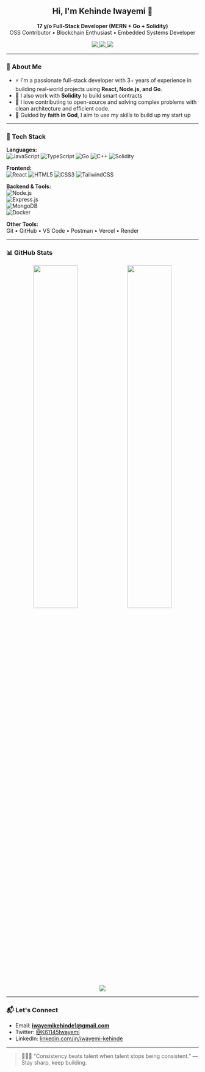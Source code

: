 <h2 align="center">Hi, I'm Kehinde Iwayemi 👋</h2>

<p align="center">
  <strong>17 y/o Full-Stack Developer (MERN + Go + Solidity)</strong><br/>
  OSS Contributor • Blockchain Enthusiast • Embedded Systems Developer
</p>

<p align="center">
  <a href="https://www.linkedin.com/in/iwayemi-kehinde/">
    <img src="https://img.shields.io/badge/LinkedIn-blue?style=flat-square&logo=linkedin" />
  </a>
  <a href="https://twitter.com/K61145Iwayemi">
    <img src="https://img.shields.io/badge/Twitter-blue?style=flat-square&logo=twitter" />
  </a>
  <a href="mailto:iwayemikehinde1@gmail.com">
    <img src="https://img.shields.io/badge/Email-red?style=flat-square&logo=gmail&logoColor=white" />
  </a>
</p>

---

### 🧠 About Me

- ⚡ I'm a passionate full-stack developer with 3+ years of experience in building real-world projects using **React, Node.js, and Go**.
- 🔐 I also work with **Solidity** to build smart contracts
- 🚀 I love contributing to open-source and solving complex problems with clean architecture and efficient code.
- 🙏 Guided by **faith in God**, I aim to use my skills to build up my start up

---

### 🔧 Tech Stack

**Languages:**  
![JavaScript](https://img.shields.io/badge/JavaScript-black?style=flat-square&logo=javascript) 
![TypeScript](https://img.shields.io/badge/TypeScript-black?style=flat-square&logo=typescript) 
![Go](https://img.shields.io/badge/Go-black?style=flat-square&logo=go) 
![C++](https://img.shields.io/badge/C++-black?style=flat-square&logo=cplusplus) 
![Solidity](https://img.shields.io/badge/Solidity-black?style=flat-square&logo=solidity) 

**Frontend:**  
![React](https://img.shields.io/badge/React-black?style=flat-square&logo=react) 
![HTML5](https://img.shields.io/badge/HTML5-black?style=flat-square&logo=html5) 
![CSS3](https://img.shields.io/badge/CSS3-black?style=flat-square&logo=css3) 
![TailwindCSS](https://img.shields.io/badge/TailwindCSS-black?style=flat-square&logo=tailwindcss) 

**Backend & Tools:**  
![Node.js](https://img.shields.io/badge/Node.js-black?style=flat-square&logo=node.js)  
![Express.js](https://img.shields.io/badge/Express.js-black?style=flat-square&logo=express)  
![MongoDB](https://img.shields.io/badge/MongoDB-black?style=flat-square&logo=mongodb)  
![Docker](https://img.shields.io/badge/Docker-black?style=flat-square&logo=docker)  

**Other Tools:**  
Git • GitHub • VS Code • Postman • Vercel • Render

---

### 📊 GitHub Stats

<p align="center">
  <img src="https://github-readme-stats.vercel.app/api?username=Iwayemi-Kehinde&show_icons=true&theme=radical" width="48%" />
  <img src="https://github-readme-stats.vercel.app/api/top-langs/?username=Iwayemi-Kehinde&layout=compact&theme=radical" width="48%" />
</p>

<p align="center">
  <img src="https://github-readme-streak-stats.herokuapp.com?user=Iwayemi-Kehinde&theme=radical&date_format=M%20j%5B%2C%20Y%5D" />
</p>

---

### 📬 Let's Connect

- Email: **iwayemikehinde1@gmail.com**  
- Twitter: [@K61145Iwayemi](https://twitter.com/K61145Iwayemi)  
- LinkedIn: [linkedin.com/in/iwayemi-kehinde](https://www.linkedin.com/in/iwayemi-kehinde/)

---

> 🧑🏽‍💻 “Consistency beats talent when talent stops being consistent.” — Stay sharp, keep building.
